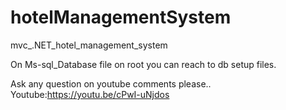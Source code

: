 # hotelManagementSystem
mvc_.NET_hotel_management_system

On Ms-sql_Database file on root you can reach to db setup files.

Ask any question on youtube comments please.. Youtube:https://youtu.be/cPwI-uNjdos
